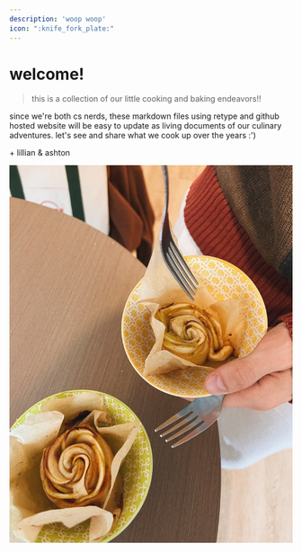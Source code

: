 ```yaml
---
description: 'woop woop'
icon: ":knife_fork_plate:"
---
```


# welcome!

> this is a collection of our little cooking and baking endeavors!!

since we're both cs nerds, these markdown files using retype and github hosted website will be easy to update as living documents of our culinary adventures. let's see and share what we cook up over the years :')

\+ lillian & ashton



![ashton's lovely apple rose tart!](img/3.jpg)
